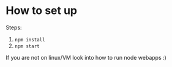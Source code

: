 # How to set up

Steps:

1. `npm install`
1. `npm start`

If you are not on linux/VM look into how to run node webapps :)